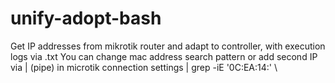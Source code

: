 # unify-adopt-bash
Get IP addresses from mikrotik router and adapt to controller, with execution logs via .txt
You can change mac address search pattern or add second IP via | (pipe) in microtik connection settings
| grep -iE '0C:EA:14:' \
